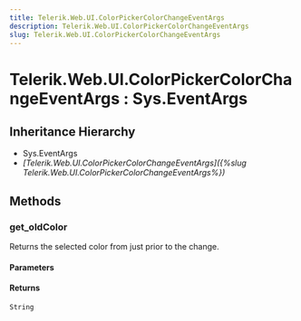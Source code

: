 ```yaml
---
title: Telerik.Web.UI.ColorPickerColorChangeEventArgs
description: Telerik.Web.UI.ColorPickerColorChangeEventArgs
slug: Telerik.Web.UI.ColorPickerColorChangeEventArgs
---
```


# Telerik.Web.UI.ColorPickerColorChangeEventArgs : Sys.EventArgs 

## Inheritance Hierarchy

* Sys.EventArgs
* *[Telerik.Web.UI.ColorPickerColorChangeEventArgs]({%slug Telerik.Web.UI.ColorPickerColorChangeEventArgs%})*


## Methods

###  get_oldColor

Returns the selected color from just prior to the change.

#### Parameters

#### Returns

`String`

